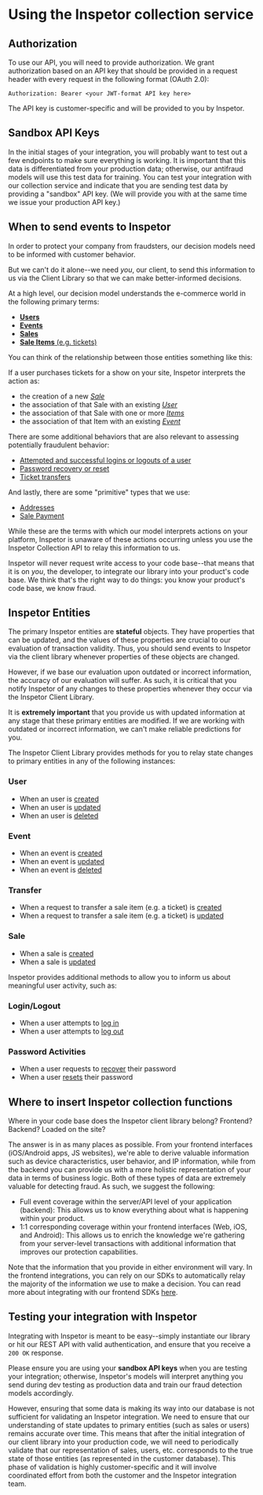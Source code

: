 # Using the Inspetor collection service

## Authorization

To use our API, you will need to provide authorization. We grant authorization based on an API key that should be provided in a request header with every request in the following format (OAuth 2.0):

`Authorization: Bearer <your JWT-format API key here>`

The API key is customer-specific and will be provided to you by Inspetor.

## Sandbox API Keys

In the initial stages of your integration, you will probably want to test out a few endpoints to make sure everything is working. It is important that this data is differentiated from your production data; otherwise, our antifraud models will use this test data for training. You can test your integration with our collection service and indicate that you are sending test data by providing a "sandbox" API key. (We will provide you with at the same time we issue your production API key.)

## When to send events to Inspetor

In order to protect your company from fraudsters, our decision models need to be informed with customer behavior.

 But we can't do it alone--we need _you_, our client, to send this information to us via the Client Library so that we can make better-informed decisions.

At a high level, our decision model understands the e-commerce world in the following primary terms:

- <a href="#user-activity">**Users**</a>
- <a href="#event-activity">**Events**</a>
- <a href="#sale-activity">**Sales**</a>
- <a href="#sale-items">**Sale Items** (e.g. tickets)</a>

You can think of the relationship between those entities something like this:

If a user purchases tickets for a show on your site, Inspetor interprets the action as:

- the creation of a new <a href="#sale-activity">*Sale*</a>
- the association of that Sale with an existing <a href="#user-activity">*User*</a>
- the association of that Sale with one or more <a href="#sale-items">*Items*</a>
- the association of that Item with an existing <a href="#event-activity">*Event*</a>

There are some additional behaviors that are also relevant to assessing potentially fraudulent behavior:

- <a href="#authentication-activity">Attempted and successful logins or logouts of a user</a>
- <a href="#password-activity">Password recovery or reset</a>
- <a href="#item-transfers">Ticket transfers</a>

And lastly, there are some "primitive" types that we use:

- <a href="#addresses">Addresses</a>
- <a href="#sale-payment">Sale Payment</a>

While these are the terms with which our model interprets actions on your platform, Inspetor is unaware of these actions occurring unless you use the Inspetor Collection API to relay this information to us.

<aside class="notice">
Inspetor will never request write access to your code base--that means that it is on <i>you</i>, the developer, to integrate our library into your product's code base. We think that's the right way to do things: you know your product's code base, we know fraud.
</aside>

## Inspetor Entities

The primary Inspetor entities are **stateful** objects. They have properties that can be updated, and the values of these properties are crucial to our evaluation of transaction validity. Thus, you should send events to Inspetor via the client library whenever properties of these objects are changed.

However, if we base our evaluation upon outdated or incorrect information, the accuracy of our evaluation will suffer. As such, it is critical that you notify Inspetor of any changes to these properties whenever they occur via the Inspetor Client Library.

<aside class="warning">
It is <b>extremely important</b> that you provide us with updated information at any stage that these primary entities are modified. If we are working with outdated or incorrect information, we can't make reliable predictions for you.
</aside>

The Inspetor Client Library provides methods for you to relay state changes to primary entities in any of the following instances:

### User
- When an user is <a href="#user-creation">created</a>
- When an user is <a href="#user-updates">updated</a>
- When an user is <a href="#accouusernt-deletion">deleted</a>

### Event
- When an event is <a href="#event-creation">created</a>
- When an event is <a href="#event-updates">updated</a>
- When an event is <a href="#event-deletion">deleted</a>

### Transfer
- When a request to transfer a sale item (e.g. a ticket) is <a href="#transfer-creation">created</a>
- When a request to transfer a sale item (e.g. a ticket) is <a href="#transfer-updates">updated</a>

### Sale
- When a sale is <a href="#sale-creation">created</a>
- When a sale is <a href="#sale-updates">updated</a>


Inspetor provides additional methods to allow you to inform us about meaningful user activity, such as:

### Login/Logout
- When a user attempts to <a href="#account-login">log in</a>
- When a user attempts to <a href="#account-logout">log out</a>

### Password Activities
- When a user requests to <a href="#password-activity">recover</a> their password
- When a user <a href="#password-activity">resets</a> their password

## Where to insert Inspetor collection functions
Where in your code base does the Inspetor client library belong? Frontend? Backend? Loaded on the site?

The answer is in as many places as possible. From your frontend interfaces (iOS/Android apps, JS websites), we're able to derive valuable information such as device characteristics, user behavior, and IP information, while from the backend you can provide us with a more holistic representation of your data in terms of business logic. Both of these types of data are extremely valuable for detecting fraud. As such, we suggest the following:

- Full event coverage within the server/API level of your application (backend): This allows us to know everything about what is happening within your product.
- 1:1 corresponding coverage within your frontend interfaces (Web, iOS, and Android): This allows us to enrich the knowledge we're gathering from your server-level transactions with additional information that improves our protection capabilities.

Note that the information that you provide in either environment will vary. In the frontend integrations, you can rely on our SDKs to automatically relay the majority of the information we use to make a decision. You can read more about integrating with our frontend SDKs [here](https://inspetor.github.io/docs-frontend).


## Testing your integration with Inspetor

Integrating with Inspetor is meant to be easy--simply instantiate our library or hit our REST API with valid authentication, and ensure that you receive a `200 OK` response.

<aside class="notice">
Please ensure you are using your <b>sandbox API keys</b> when you are testing your integration; otherwise, Inspetor's models will interpret anything you send during dev testing as production data and train our fraud detection models accordingly.
</aside>

However, ensuring that some data is making its way into our database is not sufficient for validating an Inspetor integration. We need to ensure that our understanding of state updates to primary entities (such as sales or users) remains accurate over time. This means that after the initial integration of our client library into your production code, we will need to periodically validate that our representation of sales, users, etc. corresponds to the true state of those entities (as represented in the customer database). This phase of validation is highly customer-specific and it will involve coordinated effort from both the customer and the Inspetor integration team.